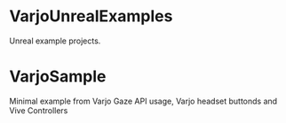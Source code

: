 # VarjoUnrealExamples
Unreal example projects.

# VarjoSample
Minimal example from Varjo Gaze API usage, Varjo headset buttonds and Vive Controllers
